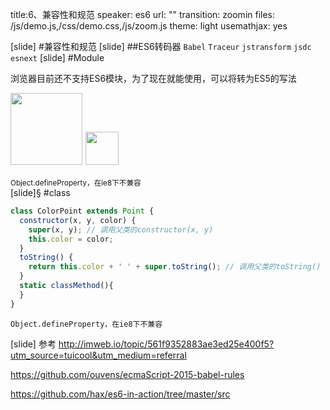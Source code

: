 title:6、兼容性和规范
speaker: es6
url: ""
transition: zoomin
files: /js/demo.js,/css/demo.css,/js/zoom.js
theme: light
usemathjax: yes

[slide]
#兼容性和规范
[slide]
##ES6转码器
`Babel` `Traceur` `jstransform` `jsdc` `esnext`
[slide]
    #Module
    <p>
    浏览器目前还不支持ES6模块，为了现在就能使用，可以将转为ES5的写法
    </p>
    <p>
        <img style="width:115px;" src="/logo.png"><img style="width:53px;margin:5px;" src="/browserify.png">
    </p>
    <small style="display:block;">Object.defineProperty，在ie8下不兼容</small>
[slide]§
    #class
```javascript
class ColorPoint extends Point {
  constructor(x, y, color) {
    super(x, y); // 调用父类的constructor(x, y)
    this.color = color;
  }
  toString() {
    return this.color + ' ' + super.toString(); // 调用父类的toString()
  }
  static classMethod(){
  }
}
```
    Object.defineProperty，在ie8下不兼容
[slide]
参考
http://imweb.io/topic/561f9352883ae3ed25e400f5?utm_source=tuicool&utm_medium=referral

https://github.com/ouvens/ecmaScript-2015-babel-rules

https://github.com/hax/es6-in-action/tree/master/src